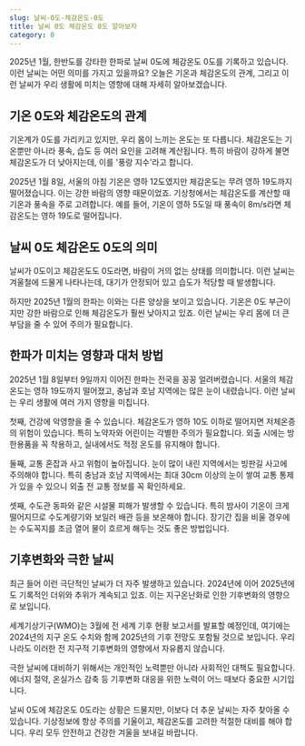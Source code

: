 ```yaml
---
slug: 날씨-0도-체감온도-0도
title: 날씨 0도 체감온도 0도 알아보자
category: 0
---
```


2025년 1월, 한반도를 강타한 한파로 날씨 0도에 체감온도 0도를 기록하고 있습니다. 이런 날씨는 어떤 의미를 가지고 있을까요? 오늘은 기온과 체감온도의 관계, 그리고 이런 날씨가 우리 생활에 미치는 영향에 대해 자세히 알아보겠습니다.

## 기온 0도와 체감온도의 관계

기온계가 0도를 가리키고 있지만, 우리 몸이 느끼는 온도는 또 다릅니다. 체감온도는 기온뿐만 아니라 풍속, 습도 등 여러 요인을 고려해 계산됩니다. 특히 바람이 강하게 불면 체감온도가 더 낮아지는데, 이를 '풍랑 지수'라고 합니다.

2025년 1월 8일, 서울의 아침 기온은 영하 12도였지만 체감온도는 무려 영하 19도까지 떨어졌습니다. 이는 강한 바람의 영향 때문이었죠. 기상청에서는 체감온도를 계산할 때 기온과 풍속을 주로 고려합니다. 예를 들어, 기온이 영하 5도일 때 풍속이 8m/s라면 체감온도는 영하 19도로 떨어집니다.

## 날씨 0도 체감온도 0도의 의미

날씨가 0도이고 체감온도도 0도라면, 바람이 거의 없는 상태를 의미합니다. 이런 날씨는 겨울철에 드물게 나타나는데, 대기가 안정되어 있고 습도가 적당할 때 발생합니다.

하지만 2025년 1월의 한파는 이와는 다른 양상을 보이고 있습니다. 기온은 0도 부근이지만 강한 바람으로 인해 체감온도가 훨씬 낮아지고 있죠. 이런 날씨는 우리 몸에 더 큰 부담을 줄 수 있어 주의가 필요합니다.

## 한파가 미치는 영향과 대처 방법

2025년 1월 8일부터 9일까지 이어진 한파는 전국을 꽁꽁 얼려버렸습니다. 서울의 체감온도는 영하 19도까지 떨어졌고, 충남과 호남 지역에는 많은 눈이 내렸습니다. 이런 날씨는 우리 생활에 여러 가지 영향을 미칩니다.

첫째, 건강에 악영향을 줄 수 있습니다. 체감온도가 영하 10도 이하로 떨어지면 저체온증의 위험이 있습니다. 특히 노약자와 어린이는 각별한 주의가 필요합니다. 외출 시에는 방한용품을 꼭 착용하고, 실내에서도 적정 온도를 유지해야 합니다.

둘째, 교통 혼잡과 사고 위험이 높아집니다. 눈이 많이 내린 지역에서는 빙판길 사고에 주의해야 합니다. 특히 충남과 호남 지역에서는 최대 30cm 이상의 눈이 쌓여 교통 통제가 있을 수 있으니 외출 전 교통 정보를 꼭 확인하세요.

셋째, 수도관 동파와 같은 시설물 피해가 발생할 수 있습니다. 특히 밤사이 기온이 크게 떨어지므로 수도계량기와 보일러 배관 등을 보온해야 합니다. 장기간 집을 비울 경우에는 수도꼭지를 조금 열어 물이 흐르게 해두는 것도 좋은 방법입니다.

## 기후변화와 극한 날씨

최근 들어 이런 극단적인 날씨가 더 자주 발생하고 있습니다. 2024년에 이어 2025년에도 기록적인 더위와 추위가 계속되고 있죠. 이는 지구온난화로 인한 기후변화의 영향으로 보입니다.

세계기상기구(WMO)는 3월에 전 세계 기후 현황 보고서를 발표할 예정인데, 여기에는 2024년의 지구 온도 수치와 함께 2025년의 기후 전망도 포함될 것으로 보입니다. 우리나라도 이러한 전 지구적 기후변화의 영향에서 자유롭지 않습니다.

극한 날씨에 대비하기 위해서는 개인적인 노력뿐만 아니라 사회적인 대책도 필요합니다. 에너지 절약, 온실가스 감축 등 기후변화 대응을 위한 노력이 어느 때보다 중요한 시기입니다.

날씨 0도에 체감온도 0도라는 상황은 드물지만, 이보다 더 추운 날씨는 자주 찾아올 수 있습니다. 기상정보에 항상 주의를 기울이고, 체감온도를 고려한 적절한 대비를 해야 합니다. 우리 모두 안전하고 건강한 겨울을 보내길 바랍니다.